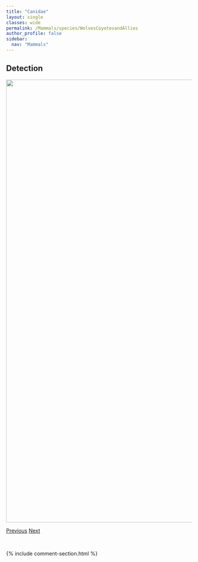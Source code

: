 ```yaml
---
title: "Canidae"
layout: single
classes: wide
permalink: /Mammals/species/WolvesCoyotesandAllies
author_profile: false
sidebar:
  nav: "Mammals"
---
```


<h2>Detection</h2>

<a href="https://drive.google.com/uc?export=view&id=1HLFy-erNuZ4ajqdYuYK1QGBOOws6ioNB">
<img src="https://drive.google.com/uc?export=view&id=1HLFy-erNuZ4ajqdYuYK1QGBOOws6ioNB" height = "1200" width = "800">
</a>


<a href="/DevelopmentWebsite/Mammals/species/Wolverine" class="pagination--pager" title="Gulo gulo">Previous</a> <a href="/DevelopmentWebsite/Mammals/species/WoodlandCaribou" class="pagination--pager" title="Rangifer tarandus caribou">Next</a>

<p>&nbsp;</p>

{% include comment-section.html %}
